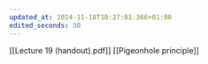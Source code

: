 ```yaml
---
updated_at: 2024-11-18T10:27:01.366+01:00
edited_seconds: 30
---
```

[[Lecture 19 (handout).pdf]]
[[Pigeonhole principle]]
